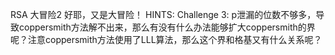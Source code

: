 RSA 大冒险2
好耶，又是大冒险！
HINTS:
Challenge 3: p泄漏的位数不够多，导致coppersmith方法解不出来，那么有没有什么办法能够扩大coppersmith的界呢？注意coppersmith方法使用了LLL算法，那么这个界和格基又有什么关系呢？
